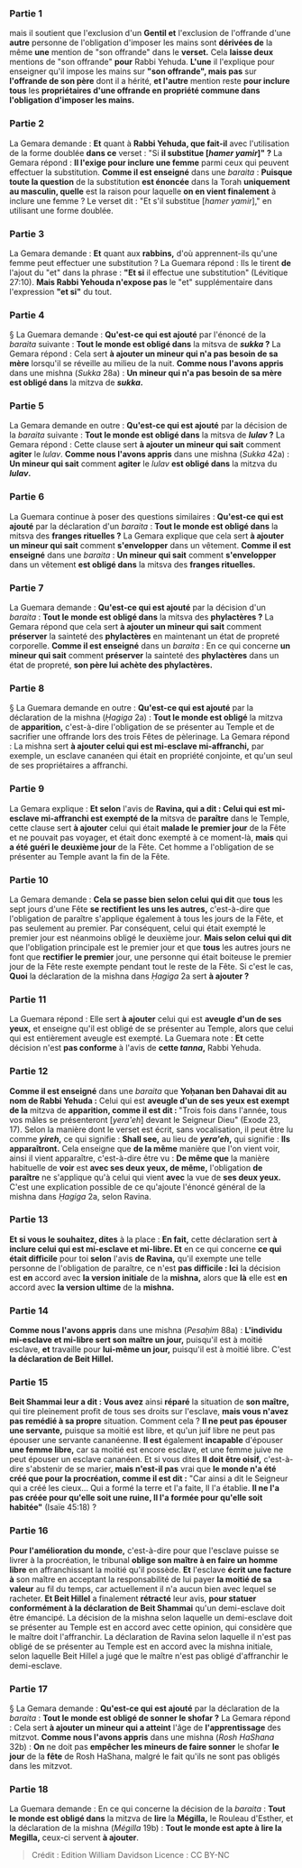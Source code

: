 
### Partie 1
mais il soutient que l'exclusion d'un <b>Gentil et</b> l'exclusion de l'offrande d'une <b>autre</b> personne de l'obligation d'imposer les mains sont <b>dérivées de</b> la même <b>une</b> mention de "son offrande" dans le <b>verset.</b> Cela <b>laisse deux</b> mentions de "son offrande" <b>pour</b> Rabbi Yehuda. <b>L'une</b> il l'explique pour enseigner qu'il impose les mains sur <b>"son offrande", mais pas</b> sur <b>l'offrande de son père</b> dont il a hérité, <b>et l'autre</b> mention reste <b>pour inclure tous</b> les <b>propriétaires d'une <b>offrande en propriété commune dans</b> l'obligation d'imposer les mains.</b>

### Partie 2
La Gemara demande : <b>Et</b> quant à <b>Rabbi Yehuda, que fait-il</b> avec l'utilisation de la forme doublée <b>dans ce</b> verset : "Si <b>il substitue [<i>hamer yamir</i>]" ?</b> La Gemara répond : <b>Il l'exige pour inclure une femme</b> parmi ceux qui peuvent effectuer la substitution. <b>Comme il est enseigné</b> dans une <i>baraita</i> : <b>Puisque toute la question</b> de la substitution <b>est énoncée</b> dans la Torah <b>uniquement au masculin, quelle</b> est la raison pour laquelle <b>on en vient finalement</b> à inclure une femme ? Le verset dit : "Et s'il substitue [<i>hamer yamir</i>],"</b> en utilisant une forme doublée.

### Partie 3
La Gemara demande : <b>Et</b> quant aux <b>rabbins,</b> d'où apprennent-ils qu'une femme peut effectuer une substitution ? La Guemara répond : Ils le tirent <b>de</b> l'ajout du "et" dans la phrase : <b>"Et si</b> il effectue une substitution" (Lévitique 27:10). <b>Mais Rabbi Yehouda n'expose pas</b> le "et" supplémentaire dans l'expression <b>"et si"</b> du tout.

### Partie 4
§ La Guemara demande : <b>Qu'est-ce qui est ajouté</b> par l'énoncé de la <i>baraita</i> suivante : <b>Tout le monde est obligé dans</b> la mitsva de <b><i>sukka</i> ?</b> La Gemara répond : Cela sert <b>à ajouter un mineur qui n'a pas besoin de sa mère</b> lorsqu'il se réveille au milieu de la nuit. <b>Comme nous l'avons appris</b> dans une mishna (<i>Sukka</i> 28a) : <b>Un mineur qui n'a pas besoin de sa mère est obligé dans</b> la mitzva de <b><i>sukka</i>.</b>

### Partie 5
La Gemara demande en outre : <b>Qu'est-ce qui est ajouté</b> par la décision de la <i>baraita</i> suivante : <b>Tout le monde est obligé dans</b> la mitsva de <b><i>lulav</i> ?</b> La Gemara répond : Cette clause sert <b>à ajouter un mineur qui sait</b> comment <b>agiter</b> le <i>lulav</i>. <b>Comme nous l'avons appris</b> dans une mishna (<i>Sukka</i> 42a) : <b>Un mineur qui sait</b> comment <b>agiter</b> le <i>lulav</i> <b>est obligé dans</b> la mitzva du <b><i>lulav</i>.</b>

### Partie 6
La Guemara continue à poser des questions similaires : <b>Qu'est-ce qui est ajouté</b> par la déclaration d'un <i>baraita</i> : <b>Tout le monde est obligé dans</b> la mitsva des <b>franges rituelles ?</b> La Gemara explique que cela sert <b>à ajouter un mineur qui sait</b> comment <b>s'envelopper</b> dans un vêtement. <b>Comme il est enseigné</b> dans une <i>baraita</i> : <b>Un mineur qui sait</b> comment <b>s'envelopper</b> dans un vêtement <b>est obligé dans</b> la mitsva des <b>franges rituelles.</b>

### Partie 7
La Guemara demande : <b>Qu'est-ce qui est ajouté</b> par la décision d'un <i>baraita</i> : <b>Tout le monde est obligé dans</b> la mitsva des <b>phylactères ?</b> La Gemara répond que cela sert <b>à ajouter un mineur qui sait</b> comment <b>préserver</b> la sainteté des <b>phylactères</b> en maintenant un état de propreté corporelle. <b>Comme il est enseigné</b> dans un <i>baraita</i> : En ce qui concerne <b>un mineur qui sait</b> comment <b>préserver</b> la sainteté des <b>phylactères</b> dans un état de propreté, <b>son père lui achète des phylactères.</b>

### Partie 8
§ La Guemara demande en outre : <b>Qu'est-ce qui est ajouté</b> par la déclaration de la mishna (<i>Ḥagiga</i> 2a) : <b>Tout le monde est obligé</b> la mitzva de <b>apparition,</b> c'est-à-dire l'obligation de se présenter au Temple et de sacrifier une offrande lors des trois Fêtes de pèlerinage. La Gemara répond : La mishna sert <b>à ajouter celui qui est mi-esclave mi-affranchi,</b> par exemple, un esclave cananéen qui était en propriété conjointe, et qu'un seul de ses propriétaires a affranchi.

### Partie 9
La Gemara explique : <b>Et selon</b> l'avis de <b>Ravina, qui a dit : Celui qui est mi-esclave mi-affranchi est exempté de la</b> mitsva de <b>paraître</b> dans le Temple, cette clause sert <b>à ajouter</b> celui qui était <b>malade le</b> <b>premier jour</b> de la Fête et ne pouvait pas voyager, et était donc exempté à ce moment-là, <b>mais</b> qui <b>a été guéri le</b> <b>deuxième jour</b> de la Fête. Cet homme a l'obligation de se présenter au Temple avant la fin de la Fête.

### Partie 10
La Gemara demande : <b>Cela se passe bien selon celui qui dit</b> que <b>tous</b> les sept jours d'une Fête <b>se rectifient les uns les autres,</b> c'est-à-dire que l'obligation de paraître s'applique également à tous les jours de la Fête, et pas seulement au premier. Par conséquent, celui qui était exempté le premier jour est néanmoins obligé le deuxième jour. <b>Mais selon celui qui dit</b> que l'obligation principale est le premier jour et que <b>tous</b> les autres jours ne font que <b>rectifier le premier</b> jour, une personne qui était boiteuse le premier jour de la Fête reste exempte pendant tout le reste de la Fête. Si c'est le cas, <b>Quoi</b> la déclaration de la mishna dans <i>Ḥagiga</i> 2a sert <b>à ajouter ?</b>

### Partie 11
La Guemara répond : Elle sert <b>à ajouter</b> celui qui est <b>aveugle d'un de ses yeux,</b> et enseigne qu'il est obligé de se présenter au Temple, alors que celui qui est entièrement aveugle est exempté. La Guemara note : <b>Et</b> cette décision n'est <b>pas conforme</b> à l'avis de <b>cette <i>tanna</i>,</b> Rabbi Yehuda.

### Partie 12
<b>Comme il est enseigné</b> dans une <i>baraita</i> que <b>Yoḥanan ben Dahavai dit au nom de Rabbi Yehuda :</b> Celui qui est <b>aveugle d'un de ses yeux est exempt de la</b> mitzva de <b>apparition, comme il est dit : </b> "Trois fois dans l'année, tous vos mâles se présenteront [<i>yera'eh</i>] devant le Seigneur Dieu" (Exode 23, 17). Selon la manière dont le verset est écrit, sans vocalisation, il peut être lu comme <b><i>yireh</i>,</b> ce qui signifie : <b>Shall see,</b> au lieu de <b><i>yera'eh</i>,</b> qui signifie : <b>Ils apparaîtront.</b> Cela enseigne que <b>de la même</b> manière que l'on vient voir, ainsi il vient apparaître,</b> c'est-à-dire être vu : <b>De même que</b> la manière habituelle de <b>voir</b> est <b>avec ses deux yeux, de même,</b> l'obligation <b>de paraître</b> ne s'applique qu'à celui qui vient <b>avec</b> la vue de <b>ses deux yeux.</b> C'est une explication possible de ce qu'ajoute l'énoncé général de la mishna dans <i>Ḥagiga</i> 2a, selon Ravina.

### Partie 13
<b>Et si vous le souhaitez, dites</b> à la place : <b>En fait,</b> cette déclaration sert <b>à inclure celui qui est mi-esclave et mi-libre. Et</b> en ce qui concerne <b>ce qui était difficile</b> pour toi <b>selon</b> l'avis <b>de Ravina,</b> qu'il exempte une telle personne de l'obligation de paraître, ce n'est <b>pas difficile : Ici</b> la décision est <b>en</b> accord avec <b>la version initiale</b> de la <b>mishna,</b> alors que <b>là</b> elle est <b>en</b> accord avec <b>la version ultime</b> de la <b>mishna. </b>

### Partie 14
<b>Comme nous l'avons appris</b> dans une mishna (<i>Pesaḥim</i> 88a) : <b>L'individu mi-esclave et mi-libre sert son maître un jour,</b> puisqu'il est à moitié esclave, <b>et</b> travaille pour <b>lui-même un jour,</b> puisqu'il est à moitié libre. C'est <b>la déclaration de Beit Hillel.</b>

### Partie 15
<b>Beit Shammai leur a dit : Vous avez</b> ainsi <b>réparé</b> la situation de <b>son maître,</b> qui tire pleinement profit de tous ses droits sur l'esclave, <b>mais vous n'avez pas remédié à sa propre</b> situation. Comment cela ? <b>Il ne peut pas épouser une servante,</b> puisque sa moitié est libre, et qu'un juif libre ne peut pas épouser une servante cananéenne. <b>Il est</b> également <b>incapable</b> d'épouser <b>une femme libre,</b> car sa moitié est encore esclave, et une femme juive ne peut épouser un esclave cananéen. Et si vous dites <b>Il doit être oisif,</b> c'est-à-dire s'abstenir de se marier, <b>mais n'est-il pas</b> vrai que <b>le monde n'a été créé que pour la procréation, comme il est dit :</b> "Car ainsi a dit le Seigneur qui a créé les cieux... Qui a formé la terre et l'a faite, Il l'a établie. <b>Il ne l'a pas créée pour qu'elle soit une ruine, Il l'a formée pour qu'elle soit habitée"</b> (Isaïe 45:18) ?

### Partie 16
<b>Pour l'amélioration du monde,</b> c'est-à-dire pour que l'esclave puisse se livrer à la procréation, le tribunal <b>oblige son maître à en faire un homme libre</b> en affranchissant la moitié qu'il possède. <b>Et</b> l'esclave <b>écrit une facture à</b> son maître en acceptant la responsabilité de lui payer <b>la moitié de sa valeur</b> au fil du temps, car actuellement il n'a aucun bien avec lequel se racheter. <b>Et Beit Hillel</b> a finalement <b>rétracté</b> leur avis, <b>pour statuer conformément à la déclaration de Beit Shammai</b> qu'un demi-esclave doit être émancipé. La décision de la mishna selon laquelle un demi-esclave doit se présenter au Temple est en accord avec cette opinion, qui considère que le maître doit l'affranchir. La déclaration de Ravina selon laquelle il n'est pas obligé de se présenter au Temple est en accord avec la mishna initiale, selon laquelle Beit Hillel a jugé que le maître n'est pas obligé d'affranchir le demi-esclave.

### Partie 17
§ La Gemara demande : <b>Qu'est-ce qui est ajouté</b> par la déclaration de la <i>baraita</i> : <b>Tout le monde est obligé de sonner le shofar ?</b> La Gemara répond : Cela sert <b>à ajouter un mineur qui a atteint</b> l'âge de <b>l'apprentissage</b> des mitzvot. <b>Comme nous l'avons appris</b> dans une mishna (<i>Rosh HaShana</i> 32b) : <b>On</b> ne doit pas <b>empêcher les mineurs de faire sonner</b> le shofar <b>le jour</b> de la <b>fête</b> de Rosh HaShana, malgré le fait qu'ils ne sont pas obligés dans les mitzvot.

### Partie 18
La Guemara demande : En ce qui concerne la décision de la <i>baraita</i> : <b>Tout le monde est obligé dans</b> la mitzva de <b>lire</b> la <b>Mégilla,</b> le Rouleau d'Esther, et la déclaration de la mishna (<i>Mégilla</i> 19b) : <b>Tout le monde est apte à lire la Megilla,</b> ceux-ci servent <b>à ajouter</b>.

>Crédit : Edition William Davidson
>Licence : CC BY-NC